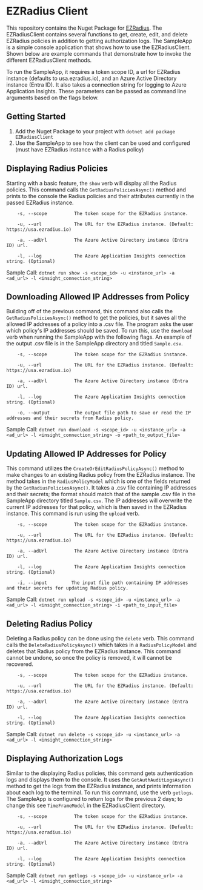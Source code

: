 # EZRadius Client

This repository contains the Nuget Package for [EZRadius](https://www.keytos.io/docs/cloud-radius/). The EZRadiusClient contains several functions to get, create, edit, and delete EZRadius policies in addition to getting authorization logs. The SampleApp is a simple console application that shows how to use the EZRadiusClient. Shown below are example commands that demonstrate how to invoke the different EZRadiusClient methods. 

To run the SampleApp, it requires a token scope ID, a url for EZRadius instance (defaults to usa.ezradius.io), and an Azure Active Directory instance (Entra ID). It also takes a connection string for logging to Azure Application Insights. These parameters can be passed as command line arguments based on the flags below.

## Getting Started
1) Add the Nuget Package to your project with ```dotnet add package EZRadiusClient ```
2) Use the SampleApp to see how the client can be used and configured (must have EZRadius instance with a Radius policy)

## Displaying Radius Policies

Starting with a basic feature, the ```show``` verb will display all the Radius policies. This command calls the ```GetRadiusPoliciesAsync()``` method and prints to the console the Radius policies and their attributes currently in the passed EZRadius instance.   

```
    -s, --scope          The token scope for the EZRadius instance.
    
    -u, --url            The URL for the EZRadius instance. (Default: https://usa.ezradius.io)
    
    -a, --adUrl          The Azure Active Directory instance (Entra ID) url.
    
    -l, --log            The Azure Application Insights connection string. (Optional)
```

Sample Call: ```dotnet run show -s <scope_id> -u <instance_url> -a <ad_url> -l <insight_connection_string>```

## Downloading Allowed IP Addresses from Policy

Building off of the previous command, this command also calls the ```GetRadiusPoliciesAsync()``` method to get the policies, but it saves all the allowed IP addresses of a policy into a .csv file. The program asks the user which policy's IP addresses should be saved. To run this, use the ```download``` verb when running the SampleApp with the following flags. An example of the output .csv file is in the SampleApp directory and titled ```Sample.csv```.

```
    -s, --scope          The token scope for the EZRadius instance.
    
    -u, --url            The URL for the EZRadius instance. (Default: https://usa.ezradius.io)
    
    -a, --adUrl          The Azure Active Directory instance (Entra ID) url.
    
    -l, --log            The Azure Application Insights connection string. (Optional)
    
    -o, --output         The output file path to save or read the IP addresses and their secrets from Radius policy.
```

Sample Call: ```dotnet run download -s <scope_id> -u <instance_url> -a <ad_url> -l <insight_connection_string> -o <path_to_output_file>```


## Updating Allowed IP Addresses for Policy

This command utilizes the ```CreateOrEditRadiusPolicyAsync()``` method to make changes to an existing Radius policy from the EZRadius instance. The method takes in the ```RadiusPolicyModel``` which is one of the fields returned by the ```GetRadiusPoliciesAsync()```. It takes a .csv file containing IP addresses and their secrets; the format should match that of the sample .csv file in the SampleApp directory titled ```Sample.csv```. The IP addresses will overwrite the current IP addresses for that policy, which is then saved in the EZRadius instance. This command is run using the ```upload``` verb.  

```
    -s, --scope          The token scope for the EZRadius instance.
    
    -u, --url            The URL for the EZRadius instance. (Default: https://usa.ezradius.io)
    
    -a, --adUrl          The Azure Active Directory instance (Entra ID) url.
    
    -l, --log            The Azure Application Insights connection string. (Optional)
    
    -i, --input         The input file path containing IP addresses and their secrets for updating Radius policy.
```

Sample Call: ```dotnet run upload -s <scope_id> -u <instance_url> -a <ad_url> -l <insight_connection_string> -i <path_to_input_file>```

## Deleting Radius Policy

Deleting a Radius policy can be done using the ```delete``` verb. This command calls the ```DeleteRadiusPolicyAsync()``` which takes in a ```RadiusPolicyModel``` and deletes that Radius policy from the EZRadius instance. This command cannot be undone, so once the policy is removed, it will cannot be recovered.

```
    -s, --scope          The token scope for the EZRadius instance.
    
    -u, --url            The URL for the EZRadius instance. (Default: https://usa.ezradius.io)
    
    -a, --adUrl          The Azure Active Directory instance (Entra ID) url.
    
    -l, --log            The Azure Application Insights connection string. (Optional)   
```

Sample Call: ```dotnet run delete -s <scope_id> -u <instance_url> -a <ad_url> -l <insight_connection_string>```

## Displaying Authorization Logs

Similar to the displaying Radius policies, this command gets authentication logs and displays them to the console. It uses the ```GetAuthAuditLogsAsync()``` method to get the logs from the EZRadius instance, and prints information about each log to the terminal. To run this command, use the verb ```getlogs```. The SampleApp is configured to return logs for the previous 2 days; to change this see ```TimeFrameModel``` in the EZRadiusClient directory.

```
    -s, --scope          The token scope for the EZRadius instance.
    
    -u, --url            The URL for the EZRadius instance. (Default: https://usa.ezradius.io)
    
    -a, --adUrl          The Azure Active Directory instance (Entra ID) url.
    
    -l, --log            The Azure Application Insights connection string. (Optional)
```

Sample Call: ```dotnet run getlogs -s <scope_id> -u <instance_url> -a <ad_url> -l <insight_connection_string>```